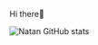 Hi there👋

![Natan GitHub stats](https://github-readme-stats.vercel.app/api?username=natan-iach&show_icons=true&theme=radical)

